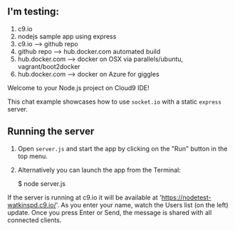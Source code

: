 ## I'm testing:
1. c9.io
2. nodejs sample app using express
3. c9.io --> github repo
4. github repo --> hub.docker.com automated build
5. hub.docker.com --> docker on OSX via parallels/ubuntu, vagrant/boot2docker
6. hub.docker.com --> docker on Azure for giggles


Welcome to your Node.js project on Cloud9 IDE!

This chat example showcases how to use `socket.io` with a static `express` server.

## Running the server

1) Open `server.js` and start the app by clicking on the "Run" button in the top menu.

2) Alternatively you can launch the app from the Terminal:

    $ node server.js

If the server is running at c9.io it will be available at 'https://nodetest-watkinspd.c9.io/'. As you enter your name, watch the Users list (on the left) update. Once you press Enter or Send, the message is shared with all connected clients.
